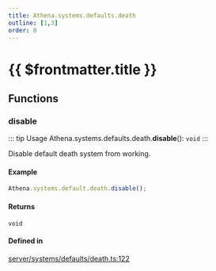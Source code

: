 ```yaml
---
title: Athena.systems.defaults.death
outline: [1,3]
order: 0
---
```


# {{ $frontmatter.title }}


## Functions

### disable

::: tip Usage
Athena.systems.defaults.death.**disable**(): `void`
:::

Disable default death system from working.

#### Example
```ts
Athena.systems.default.death.disable();
```

#### Returns

`void`

#### Defined in

[server/systems/defaults/death.ts:122](https://github.com/Stuyk/altv-athena/blob/d9ae327/src/core/server/systems/defaults/death.ts#L122)

